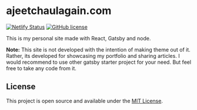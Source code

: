 # ajeetchaulagain.com

[![Netlify Status](https://api.netlify.com/api/v1/badges/01037ec1-a520-48f6-bb0f-c9197bcc96fe/deploy-status)](https://app.netlify.com/sites/ajeetchaulagain/deploys)
[![GitHub license](https://img.shields.io/github/license/Naereen/StrapDown.js.svg)](LICENSE)

This is my personal site made with React, Gatsby and node.

**Note:** This site is not developed with the intention of making theme out of it. Rather, its developed for showcasing my portfolio and sharing articles. I would recommend to use other gatsby starter project for your need. But feel free to take any code from it.

## License

This project is open source and available under the [MIT License](LICENSE).
